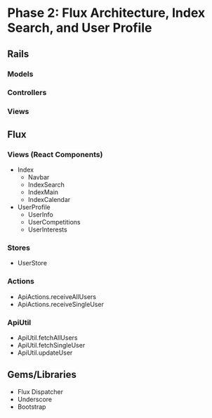 # Phase 2: Flux Architecture, Index Search, and User Profile

## Rails
### Models

### Controllers

### Views

## Flux
### Views (React Components)
* Index
  - Navbar
  - IndexSearch
  - IndexMain
  - IndexCalendar
* UserProfile
  - UserInfo
  - UserCompetitions
  - UserInterests

### Stores
* UserStore

### Actions
* ApiActions.receiveAllUsers
* ApiActions.receiveSingleUser

### ApiUtil
* ApiUtil.fetchAllUsers
* ApiUtil.fetchSingleUser
* ApiUtil.updateUser

## Gems/Libraries
* Flux Dispatcher
* Underscore
* Bootstrap
